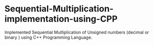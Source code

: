 # Sequential-Multiplication-implementation-using-CPP
Implemented Sequential Multiplication of Unsigned numbers (decimal or binary ) using C++ Programming Language.
